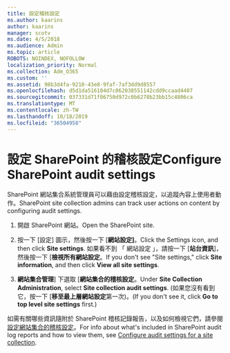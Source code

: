 ```yaml
---
title: 設定稽核設定
ms.author: kaarins
author: kaarins
manager: scotv
ms.date: 4/5/2018
ms.audience: Admin
ms.topic: article
ROBOTS: NOINDEX, NOFOLLOW
localization_priority: Normal
ms.collection: Adm_O365
ms.custom: ''
ms.assetid: 98b3d4fa-9210-43e8-9faf-7af3dd9d8557
ms.openlocfilehash: d5d1da516104d7c062038551142cdd9ccaad4407
ms.sourcegitcommit: 037331d71f06750d972c0b6278b23bb15c4806ca
ms.translationtype: MT
ms.contentlocale: zh-TW
ms.lasthandoff: 10/18/2019
ms.locfileid: "36504958"
---
```

# <a name="configure-sharepoint-audit-settings"></a><span data-ttu-id="9198d-102">設定 SharePoint 的稽核設定</span><span class="sxs-lookup"><span data-stu-id="9198d-102">Configure SharePoint audit settings</span></span>

<span data-ttu-id="9198d-103">SharePoint 網站集合系統管理員可以藉由設定稽核設定，以追蹤內容上使用者動作。</span><span class="sxs-lookup"><span data-stu-id="9198d-103">SharePoint site collection admins can track user actions on content by configuring audit settings.</span></span>
  
1. <span data-ttu-id="9198d-104">開啟 SharePoint 網站。</span><span class="sxs-lookup"><span data-stu-id="9198d-104">Open the SharePoint site.</span></span>
    
2. <span data-ttu-id="9198d-105">按一下 [設定] 圖示，然後按一下 [**網站設定]**。</span><span class="sxs-lookup"><span data-stu-id="9198d-105">Click the Settings icon, and then click **Site settings**.</span></span> <span data-ttu-id="9198d-106">如果看不到 「 網站設定 」，請按一下 [**站台資訊**]，然後按一下 [**檢視所有網站設定**。</span><span class="sxs-lookup"><span data-stu-id="9198d-106">If you don't see "Site settings," click **Site information**, and then click **View all site settings**.</span></span>
    
3. <span data-ttu-id="9198d-107">**網站集合管理**] 下選取 [**網站集合的稽核設定**。</span><span class="sxs-lookup"><span data-stu-id="9198d-107">Under **Site Collection Administration**, select **Site collection audit settings**.</span></span> <span data-ttu-id="9198d-108">(如果您沒有看到它，按一下 [**移至最上層網站設定**第一次)。</span><span class="sxs-lookup"><span data-stu-id="9198d-108">(If you don't see it, click **Go to top level site settings** first.)</span></span> 
    
<span data-ttu-id="9198d-109">如需有關哪些資訊隨附於 SharePoint 稽核記錄報告，以及如何檢視它們，請參閱[設定網站集合的稽核設定](https://go.microsoft.com/fwlink/?linkid=404050)。</span><span class="sxs-lookup"><span data-stu-id="9198d-109">For info about what's included in SharePoint audit log reports and how to view them, see [Configure audit settings for a site collection](https://go.microsoft.com/fwlink/?linkid=404050).</span></span>
  

